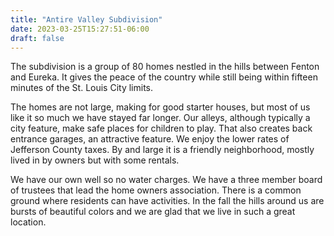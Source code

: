 ```yaml
---
title: "Antire Valley Subdivision"
date: 2023-03-25T15:27:51-06:00
draft: false
---
```


The subdivision is a group of 80 homes nestled in the hills between Fenton and Eureka. It gives the
peace of the country while still being within fifteen minutes of the St. Louis City limits.

The homes are not large, making for good starter houses, but most of us like it so much we have
stayed far longer. Our alleys, although typically a city feature, make safe places for children to
play. That also creates back entrance garages, an attractive feature. We enjoy the lower rates of
Jefferson County taxes. By and large it is a friendly neighborhood, mostly lived in by owners but
with some rentals.

We have our own well so no water charges. We have a three member board of trustees that lead the
home owners association. There is a common ground where residents can have activities. In the fall
the hills around us are bursts of beautiful colors and we are glad that we live in such a great
location.
